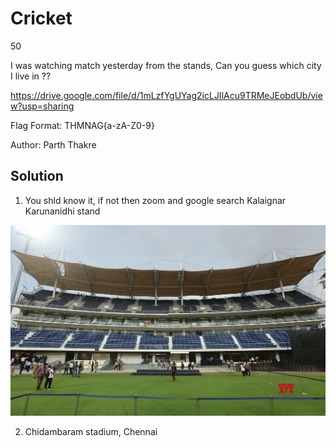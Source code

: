 #  Cricket
50

I was watching match yesterday from the stands, Can you guess which city I live in ??

https://drive.google.com/file/d/1mLzfYgUYag2icLJIlAcu9TRMeJEobdUb/view?usp=sharing

Flag Format: THMNAG{a-zA-Z0-9}

Author: Parth Thakre

## Solution

1. You shld know it, if not then zoom and google search Kalaignar Karunanidhi stand

![provided image](assets/Cricket/image.png)

2. Chidambaram stadium, Chennai
